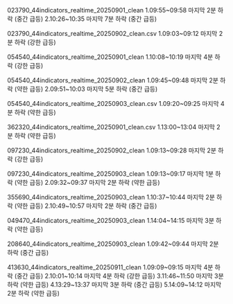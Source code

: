 023790_44indicators_realtime_20250901_clean
1.09:55~09:58 마지막 2분 하락 (중간 급등)
2.10:26~10:35 마지막 7분 하락 (중간 급등)

023790_44indicators_realtime_20250902_clean.csv
1.09:03~09:12 마지막 2분 하락 (강한 급등)

054540_44indicators_realtime_20250901_clean
1.10:08~10:19 마지막 4분 하락 (강한 급등)

054540_44indicators_realtime_20250902_clean
1.09:45~09:48 마지막 2분 하락 (약한 급등)
2.09:51~10:03 마지막 5분 하락 (중간 급등)

054540_44indicators_realtime_20250903_clean.csv
1.09:20~09:25 마지막 4분 하락 (약한 급등)

362320_44indicators_realtime_20250901_clean.csv
1.13:00~13:04 마지막 2분 하락 (약한 급등)

097230_44indicators_realtime_20250902_clean
1.09:13~09:28 마지막 2분 하락 (강한 급등)

097230_44indicators_realtime_20250903_clean
1.09:13~09:17 마지막 1분 하락 (약한 급등)
2.09:32~09:37 마지막 2분 하락 (약한 급등)

355690_44indicators_realtime_20250903_clean
1.10:37~10:44 마지막 2분 하락 (약한 급등)
2.10:49~10:57 마지막 2분 하락 (중간 급등)

049470_44indicators_realtime_20250903_clean
1.14:04~14:15 마지막 3분 하락 (약한 급등)

208640_44indicators_realtime_20250903_clean
1.09:42~09:44 마지막 2분 하락 (중간 급등)

413630_44indicators_realtime_20250911_clean
1.09:09~09:15 마지막 4분 하락 (중간 급등)
2.10:01~10:14 마지막 4분 하락 (강한 급등)
3.11:46~11:50 마지막 3분 하락 (약한 급등)
4.13:29~13:37 마지막 3분 하락 (중간 급등)
5.14:09~14:12 마지막 2분 하락 (약한 급등)